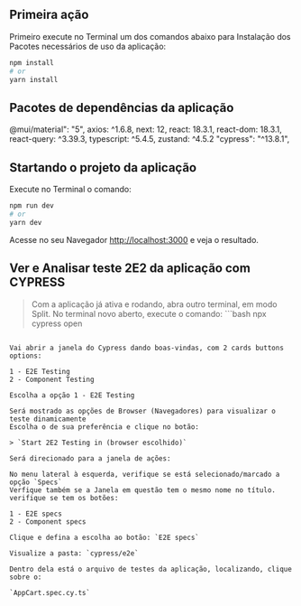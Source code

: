 ## Primeira ação

Primeiro execute no Terminal um dos comandos abaixo para Instalação dos Pacotes necessários de uso da aplicação:

```bash
npm install
# or
yarn install
```

## Pacotes de dependências da aplicação

@mui/material": "5",
axios: ^1.6.8,
next: 12,
react: 18.3.1,
react-dom: 18.3.1,
react-query: ^3.39.3,
typescript: ^5.4.5,
zustand: ^4.5.2
"cypress": "^13.8.1",

## Startando o projeto da aplicação

Execute no Terminal o comando:

```bash
npm run dev
# or
yarn dev
```

Acesse no seu Navegador [http://localhost:3000](http://localhost:3000) e veja o resultado.

## Ver e Analisar teste 2E2 da aplicação com CYPRESS

> Com a aplicação já ativa e rodando, abra outro terminal, em modo Split.
> No terminal novo aberto, execute o comando:
    ```bash
    npx cypress open
```

Vai abrir a janela do Cypress dando boas-vindas, com 2 cards buttons options:

1 - E2E Testing
2 - Component Testing

Escolha a opção 1 - E2E Testing

Será mostrado as opções de Browser (Navegadores) para visualizar o teste dinamicamente 
Escolha o de sua preferência e clique no botão:

> `Start 2E2 Testing in (browser escolhido)`

Será direcionado para a janela de ações:

No menu lateral à esquerda, verifique se está selecionado/marcado a opção `Specs`
Verfique também se a Janela em questão tem o mesmo nome no título.
verifique se tem os botões:

1 - E2E specs
2 - Component specs

Clique e defina a escolha ao botão: `E2E specs`

Visualize a pasta: `cypress/e2e`

Dentro dela está o arquivo de testes da aplicação, localizando, clique sobre o:

`AppCart.spec.cy.ts`
